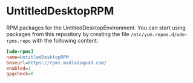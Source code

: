 # UntitledDesktopRPM
RPM packages for the UntitledDesktopEnvironment. You can start using packages from this repository by creating the file `/etc/yum.repos.d/ude-rpms.repo` with the following content:
```ini
[ude-rpms]
name=UntitledDesktopRPM
baseurl=https://rpms.madladsquad.com/
enabled=1
gpgcheck=0
```
